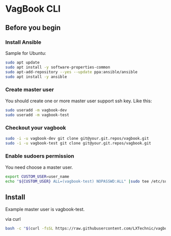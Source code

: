 # VagBook CLI

## Before you begin

### Install Ansible

Sample for Ubuntu:

```bash
sudo apt update
sudo apt install -y software-properties-common
sudo apt-add-repository --yes --update ppa:ansible/ansible
sudo apt install -y ansible
```

### Create master user

You should create one or more master user support ssh key. Like this:

```bash
sudo useradd -m vagbook-dev
sudo useradd -m vagbook-test
```

### Checkout your vagbook

```bash
sudo -i -u vagbook-dev git clone git@your.git.repos/vagbook.git
sudo -i -u vagbook-test git clone git@your.git.repos/vagbook.git
```

### Enable sudoers permission

You need choose a master user.

```bash
export CUSTOM_USER=user_name
echo "${CUSTOM_USER} ALL=(vagbook-test) NOPASSWD:ALL" |sudo tee /etc/sudoers.d/vagbook-${CUSTOM_USER}
```

## Install

Example master user is vagbook-test.

via curl

```bash
bash -c "$(curl -fsSL https://raw.githubusercontent.com/LXTechnic/vagbook-cli/master/setup.sh)" vagbook-test
```